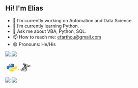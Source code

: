 ## Hi! I'm Elias

- 🔭 I’m currently working on Automation and Data Science.
- 🌱 I’m currently learning Python.
- 💬 Ask me about VBA, Python, SQL.
- 📫 How to reach me: efarthou@gmail.com
- 😄 Pronouns: He/His


<div>
  <a href="https://github.com/EliasArthou">
  <img height="150em" src="https://github-readme-stats.vercel.app/api?username=EliasArthou&show_icons=true&theme=dark&include_all_commits=true&count_private=true"/> 
  <img height="150em" src="https://github-readme-stats.vercel.app/api/top-langs/?username=EliasArthou&layout=compact&langs_count=7&theme=dark"/>  
</div>

<div style="display: inline_block"><br>
<img align="center" alt="Elias-Python" height="30" width="40" src="https://raw.githubusercontent.com/devicons/devicon/master/icons/python/python-original.svg">
<img align="center" alt="Elias-SQLSERVER" height="30" width="40" src="https://raw.githubusercontent.com/devicons/devicon/master/icons/microsoftsqlserver/microsoftsqlserver-plain.svg">
</div>
  <br>


<div>
  <a href = "mailto:efarthou@gmail.com"><img src="https://img.shields.io/badge/-Gmail-%23333?style=for-the-badge&logo=gmail&logoColor=white" target="_blank"></a>
  <a href="https://www.linkedin.com/in/elias-arthou-6911b939/" target="_blank"><img src="https://img.shields.io/badge/-LinkedIn-%230077B5?style=for-the-badge&logo=linkedin&logoColor=white" target="_blank"></a> 
</div>
